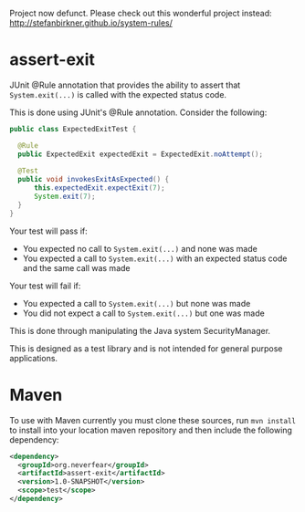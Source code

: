 Project now defunct. Please check out this wonderful project instead: http://stefanbirkner.github.io/system-rules/

assert-exit
===========

JUnit @Rule annotation that provides the ability to assert that `System.exit(...)` is called with the expected status code.

This is done using JUnit's @Rule annotation. Consider the following:
```java
public class ExpectedExitTest {

  @Rule
  public ExpectedExit expectedExit = ExpectedExit.noAttempt();
  
  @Test
  public void invokesExitAsExpected() {
	  this.expectedExit.expectExit(7);
	  System.exit(7);
  }
}
```
Your test will pass if:
* You expected no call to `System.exit(...)` and none was made
* You expected a call to `System.exit(...)` with an expected status code and the same call was made

Your test will fail if:
* You expected a call to `System.exit(...)` but none was made
* You did not expect a call to `System.exit(...)` but one was made

This is done through manipulating the Java system SecurityManager.

This is designed as a test library and is not intended for general purpose applications. 

Maven
=====

To use with Maven currently you must clone these sources, run `mvn install` to install into your location maven repository and then include the following dependency:
```xml
<dependency>
  <groupId>org.neverfear</groupId>
  <artifactId>assert-exit</artifactId>
  <version>1.0-SNAPSHOT</version>
  <scope>test</scope>
</dependency>
```
		
